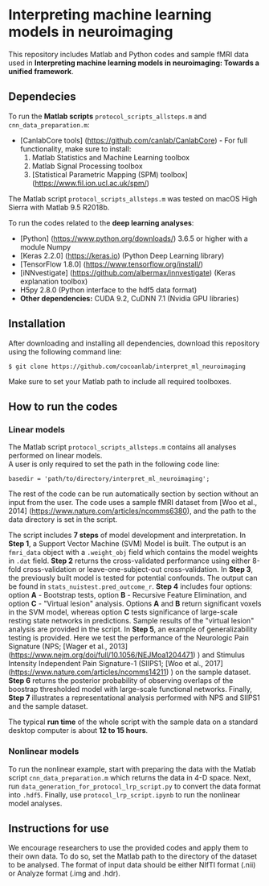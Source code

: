 # Interpreting machine learning models in neuroimaging
This repository includes Matlab and Python codes and sample fMRI data used in **Interpreting machine learning models in neuroimaging: Towards a unified framework**.  
## Dependecies
To run the **Matlab scripts** `protocol_scripts_allsteps.m` and `cnn_data_preparation.m`: 

+ [CanlabCore tools] (https://github.com/canlab/CanlabCore) - For full functionality, make sure to install:
	1. Matlab Statistics and Machine Learning toolbox
	2. Matlab Signal Processing toolbox
	3. [Statistical Parametric Mapping (SPM) toolbox] (https://www.fil.ion.ucl.ac.uk/spm/) 

The Matlab script `protocol_scripts_allsteps.m` was tested on macOS High Sierra with Matlab 9.5 R2018b.

To run the codes related to the **deep learning analyses**:  

+ [Python] (https://www.python.org/downloads/) 3.6.5 or higher with a module Numpy
+ [Keras 2.2.0] (https://keras.io) (Python Deep Learning library) 
+ [TensorFlow 1.8.0] (https://www.tensorflow.org/install/) 
+ [iNNvestigate] (https://github.com/albermax/innvestigate) (Keras explanation toolbox)
+ H5py 2.8.0 (Python interface to the hdf5 data format)
+ **Other dependencies:** CUDA 9.2, CuDNN 7.1 (Nvidia GPU libraries)


## Installation
After downloading and installing all dependencies, download this repository using the following command line:  
```
$ git clone https://github.com/cocoanlab/interpret_ml_neuroimaging
```  

Make sure to set your Matlab path to include all required toolboxes.  

## How to run the codes
### Linear models 
The Matlab script `protocol_scripts_allsteps.m` contains all analyses performed on linear models.  
A user is only required to set the path in the following code line:
```
basedir = 'path/to/directory/interpret_ml_neuroimaging';
```  

The rest of the code can be run automatically section by section without an input from the user. The code uses a sample fMRI dataset from [Woo et al., 2014] (https://www.nature.com/articles/ncomms6380), and the path to the data directory is set in the script.  

The script includes **7 steps** of model development and interpretation. In **Step 1**, a Support Vector Machine (SVM) Model is built. The output is an `fmri_data` object with a `.weight_obj` field which contains the model weights in `.dat` field. **Step 2** returns the cross-validated performance using either 8-fold cross-validation or leave-one-subject-out cross-validation. In **Step 3**, the previously built model is tested for potential confounds. The output can be found in `stats_nuistest.pred_outcome_r`. **Step 4** includes four options: option **A** - Bootstrap tests, option **B** - Recursive Feature Elimination, and option **C** - "Virtual lesion" analysis. Options **A** and **B** return significant voxels in the SVM model, whereas option **C** tests significance of large-scale resting state networks in predictions. Sample results of the "virtual lesion" analysis are provided in the script. In **Step 5**, an example of generalizability testing is provided. Here we test the performance of the Neurologic Pain Signature (NPS; [Wager et al., 2013] (https://www.nejm.org/doi/full/10.1056/NEJMoa1204471) ) and Stimulus Intensity Independent Pain Signature-1 (SIIPS1; [Woo et al., 2017] (https://www.nature.com/articles/ncomms14211) ) on the sample dataset. **Step 6** returns the posterior probability of observing overlaps of the boostrap thresholded model with large-scale functional networks. Finally, **Step 7** illustrates a representational analysis performed with NPS and SIIPS1 and the sample dataset.  

The typical **run time** of the whole script with the sample data on a standard desktop computer is about **12 to 15 hours**.

### Nonlinear models  
To run the nonlinear example, start with preparing the data with the Matlab script `cnn_data_preparation.m` which returns the data in 4-D space. Next, run `data_generation_for_protocol_lrp_script.py` to convert the data format into `.hdf5`. Finally, use `protocol_lrp_script.ipynb` to run the nonlinear model analyses.
## Instructions for use
We encourage researchers to use the provided codes and apply them to their own data. To do so, set the Matlab path to the directory of the dataset to be analysed. The format of input data should be either NIfTI format (.nii) or Analyze format (.img and .hdr).
